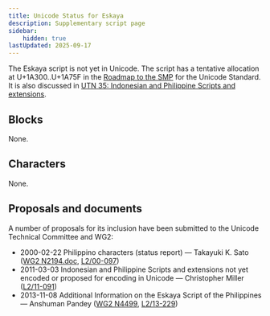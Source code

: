 ```yaml
---
title: Unicode Status for Eskaya
description: Supplementary script page
sidebar:
    hidden: true
lastUpdated: 2025-09-17
---
```


The Eskaya script is not yet in Unicode. The script has a tentative allocation at U+1A300..U+1A75F in the [Roadmap to the SMP](http://www.unicode.org/roadmaps/smp/) for the Unicode Standard. It is also discussed in [UTN 35: Indonesian and Philippine Scripts and extensions](https://www.unicode.org/notes/tn35/).

## Blocks

None.

## Characters

None.

## Proposals and documents

A number of proposals for its inclusion have been submitted to the Unicode Technical Committee and WG2:
- 2000-02-22 Philippino characters (status report) — Takayuki K. Sato ([WG2 N2194.doc](https://www.unicode.org/wg2/docs/n2194.doc), [L2/00-097](http://www.unicode.org/cgi-bin/GetMatchingDocs.pl?L2/00-097))
- 2011-03-03 Indonesian and Philippine Scripts and extensions not yet encoded or proposed for encoding in Unicode — Christopher Miller ([L2/11-091](http://www.unicode.org/cgi-bin/GetMatchingDocs.pl?L2/11-091))
- 2013-11-08 Additional Information on the Eskaya Script of the Philippines — Anshuman Pandey ([WG2 N4499](https://www.unicode.org/wg2/docs/n4499.pdf), [L2/13-229](http://www.unicode.org/cgi-bin/GetMatchingDocs.pl?L2/13-229))

